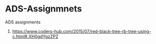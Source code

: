 # ADS-Assignmnets
ADS assignments

1. https://www.coders-hub.com/2015/07/red-black-tree-rb-tree-using-c.html#.XH0gdYgzZPZ
